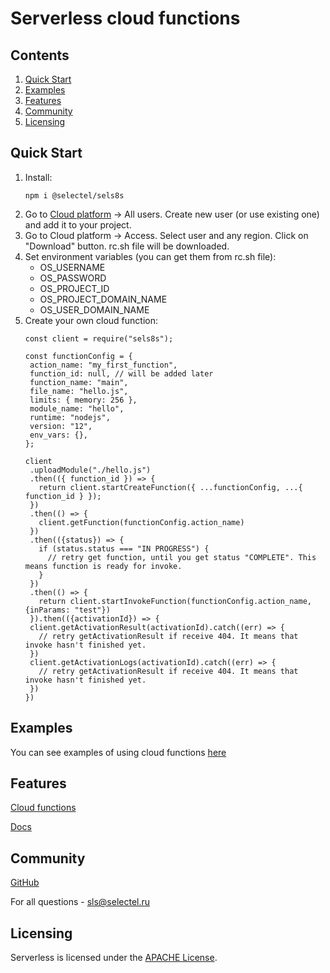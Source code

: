 # Serverless cloud functions
## Contents

1. [Quick Start](#Quick-Start)
2. [Examples](#Examples)
3. [Features](#Features)
4. [Community](#Community)
5. [Licensing](#Licensing)

## Quick Start

1. Install:
    ```
    npm i @selectel/sels8s
    ```
2. Go to [Cloud platform](https://my.selectel.ru/vpc) -> All users. Create new user (or use existing one) and add it to your project.
3. Go to Cloud platform -> Access. Select user and any region. Click on "Download" button. rc.sh file will be downloaded.
4. Set environment variables (you can get them from rc.sh file):
    - OS_USERNAME
    - OS_PASSWORD
    - OS_PROJECT_ID
    - OS_PROJECT_DOMAIN_NAME
    - OS_USER_DOMAIN_NAME
5. Create your own cloud function:
    ```
   const client = require("sels8s");
   
   const functionConfig = {
     action_name: "my_first_function",
     function_id: null, // will be added later
     function_name: "main",
     file_name: "hello.js",
     limits: { memory: 256 },
     module_name: "hello",
     runtime: "nodejs",
     version: "12",
     env_vars: {},
   };
   
   client
     .uploadModule("./hello.js")
     .then(({ function_id }) => {
       return client.startCreateFunction({ ...functionConfig, ...{ function_id } });
     })
     .then(() => {
       client.getFunction(functionConfig.action_name)
     })
     .then(({status}) => {
       if (status.status === "IN PROGRESS") {
         // retry get function, until you get status "COMPLETE". This means function is ready for invoke.
       }
     })
     .then(() => {
       return client.startInvokeFunction(functionConfig.action_name, {inParams: "test"})
     }).then(({activationId}) => {
     client.getActivationResult(activationId).catch((err) => {
       // retry getActivationResult if receive 404. It means that invoke hasn't finished yet.
     })
     client.getActivationLogs(activationId).catch((err) => {
       // retry getActivationResult if receive 404. It means that invoke hasn't finished yet.
     })
   })
    ```
## Examples

You can see examples of using cloud functions
[here](https://github.com/selectel/serverless_functions_examples_nodejs)

## Features

[Cloud functions](https://selectel.ru/services/cloud/serverless/)

[Docs](https://kb.selectel.ru/docs/selectel-cloud-platform/serverless/description/)

## Community

[GitHub](https://github.com/selectel/serverless-nodejs)

For all questions - sls@selectel.ru

## Licensing

Serverless is licensed under the [APACHE License](https://github.com/selectel/serverless-nodejs/blob/main/LICENSE).
